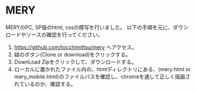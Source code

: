 # MERY

MERYのPC, SP版のhtml, cssの模写を行いました。
以下の手順を元に、ダウンロードやソースの確認を行ってください。

1. https://github.com/tocchimittsu/mery へアクセス。
2. 緑のボタン(Clone or download)をクリックする。
3. DownLoad Zipをクリックして、ダウンロードする。
4. ローカルに置かれたファイル内の、htmlディレクトリにある、(mery.html or mery_mobile.html)のファイルパスを確認し、chromeを通して正しく描画されているのか、確認する。
